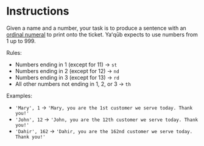 # Instructions

Given a name and a number, your task is to produce a sentence with an [ordinal numeral][ordinal-numeral] to print onto the ticket.
Yaʻqūb expects to use numbers from 1 up to 999.

Rules:

- Numbers ending in 1 (except for 11) → `st`
- Numbers ending in 2 (except for 12) → `nd`
- Numbers ending in 3 (except for 13) → `rd`
- All other numbers not ending in 1, 2, or 3 → `th`

Examples:

- `'Mary', 1` → `'Mary, you are the 1st customer we serve today. Thank you!'`
- `'John', 12` → `'John, you are the 12th customer we serve today. Thank you!'`
- `'Dahir', 162` → `'Dahir, you are the 162nd customer we serve today. Thank you!'`

[ordinal-numeral]: https://en.wikipedia.org/wiki/Ordinal_numeral
